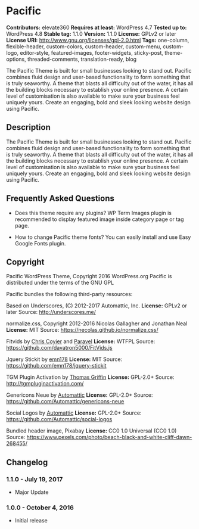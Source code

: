 # Pacific

**Contributors:** elevate360
**Requires at least:** WordPress 4.7
**Tested up to:** WordPress 4.8
**Stable tag:** 1.1.0
**Version:** 1.1.0
**License:** GPLv2 or later
**License URI:** http://www.gnu.org/licenses/gpl-2.0.html
**Tags:** one-column, flexible-header, custom-colors, custom-header, custom-menu, custom-logo, editor-style, featured-images, footer-widgets, sticky-post, theme-options, threaded-comments, translation-ready, blog

The Pacific Theme is built for small businesses looking to stand out. Pacific combines fluid design and user-based functionality to form something that is truly seaworthy. A theme that blasts all difficulty out of the water, it has all the building blocks necessary to establish your online presence. A certain level of customisation is also available to make sure your business feel uniquely yours. Create an engaging, bold and sleek looking website design using Pacific.

## Description

The Pacific Theme is built for small businesses looking to stand out. Pacific combines fluid design and user-based functionality to form something that is truly seaworthy. A theme that blasts all difficulty out of the water, it has all the building blocks necessary to establish your online presence. A certain level of customisation is also available to make sure your business feel uniquely yours. Create an engaging, bold and sleek looking website design using Pacific.


## Frequently Asked Questions

* Does this theme require any plugins?
WP Term Images plugin is recommended to display featured image inside category page or tag page.

* How to change Pacific theme fonts?
You can easily install and use Easy Google Fonts plugin.

## Copyright

Pacific WordPress Theme, Copyright 2016 WordPress.org
Pacific is distributed under the terms of the GNU GPL

Pacific bundles the following third-party resources:

Based on Underscores, (C) 2012-2017 Automattic, Inc.
**License:** GPLv2 or later
Source: http://underscores.me/

normalize.css, Copyright 2012-2016 Nicolas Gallagher and Jonathan Neal
**License:** MIT
Source: https://necolas.github.io/normalize.css/

Fitvids by [Chris Coyier](http://chriscoyier.net/) and [Paravel](http://paravelinc.com/)
**License:** WTFPL
Source: https://github.com/davatron5000/FitVids.js

Jquery Stickit by [emn178](https://github.com/emn178)
**License:** MIT
Source: https://github.com/emn178/jquery-stickit

TGM Plugin Activation by [Thomas Griffin](https://thomasgriffin.io/)
**License:** GPL-2.0+
Source: http://tgmpluginactivation.com/

Genericons Neue by [Automattic](https://github.com/Automattic/genericons-neue)
**License:** GPL-2.0+
Source: https://github.com/Automattic/genericons-neue

Social Logos by [Automattic](https://github.com/Automattic/social-logos)
**License:** GPL-2.0+
Source: https://github.com/Automattic/social-logos

Bundled header image, Pixabay
**License:** CC0 1.0 Universal (CC0 1.0)
Source: https://www.pexels.com/photo/beach-black-and-white-cliff-dawn-268455/

## Changelog

### 1.1.0 - July 19, 2017
* Major Update

### 1.0.0 - October 4, 2016
* Initial release
